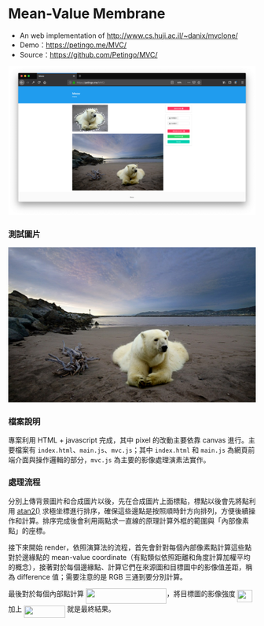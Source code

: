 # Mean-Value Membrane
- An web implementation of http://www.cs.huji.ac.il/~danix/mvclone/
- Demo：https://petingo.me/MVC/
- Source：https://github.com/Petingo/MVC/

![demo](https://github.com/petingo/MVC/raw/master/demo.png)

### 測試圖片
![composite](https://github.com/petingo/MVC/raw/master/composite.png)

### 檔案說明
專案利用 HTML + javascript 完成，其中 pixel 的改動主要依靠 canvas 進行。主要檔案有 `index.html`、`main.js`、`mvc.js`；其中 `index.html` 和 `main.js` 為網頁前端介面與操作邏輯的部分，`mvc.js` 為主要的影像處理演素法實作。

### 處理流程
分別上傳背景圖片和合成圖片以後，先在合成圖片上面標點，標點以後會先將點利用 [atan2()](https://zh.wikipedia.org/wiki/Atan2) 求極坐標進行排序，確保這些邊點是按照順時針方向排列，方便後續操作和計算。排序完成後會利用兩點求一直線的原理計算外框的範圍與「內部像素點」的座標。

接下來開始 render，依照演算法的流程，首先會針對每個內部像素點計算這些點對於邊緣點的 mean-value coordinate（有點類似依照距離和角度計算加權平均的概念），接著對於每個邊緣點、計算它們在來源圖和目標圖中的影像值差距，稱為 difference 值；需要注意的是 RGB 三通到要分別計算。

最後對於每個內部點計算 <img src="/tex/efcf9713ca967107fecdd43b3c921eca.svg?invert_in_darkmode&sanitize=true" align=middle width=164.467347pt height=31.36100879999999pt/>，將目標圖的影像強度 <img src="/tex/ffcbbb391bc04da2d07f7aef493d3e2a.svg?invert_in_darkmode&sanitize=true" align=middle width=30.61077854999999pt height=24.65753399999998pt/> 加上 <img src="/tex/ba413bfad070394bac217a91553c05b8.svg?invert_in_darkmode&sanitize=true" align=middle width=83.96884155pt height=24.65753399999998pt/> 就是最終結果。